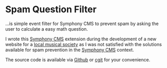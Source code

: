 # Spam Question Filter

…is simple event filter for Symphony CMS to prevent spam by asking the user to calculate a easy math question.

I wrote this [Symphony CMS] extension during the development of a new website for a [local musical society] as I was not satisfied with the solutions available for spam prevention in the [Symphony CMS] context.

The source code is available via [Github] or [cgit] for your convenience.

[Symphony CMS]: http://www.getsymphony.com/
[Github]: https://github.com/KnairdA/spamquestionfilter
[cgit]: http://code.kummerlaender.eu/spamquestionfilter/
[local musical society]: http://mv-mahlspueren.de
